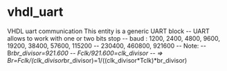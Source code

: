 # vhdl_uart
VHDL uart communication
This entity is a generic UART block 
--               UART allows to work with one or two bits stop
--               baud : 1200, 2400, 4800, 9600, 19200, 38400, 57600, 115200
--                      230400, 460800, 921600
--               Note:
--                   Br*br_divisor=921.600
--                   Fclk/921.600=clk_divisor
--                   => Br=Fclk/(clk_divisor*br_divisor)=1/((clk_divisor*Tclk)*br_divisor) 
